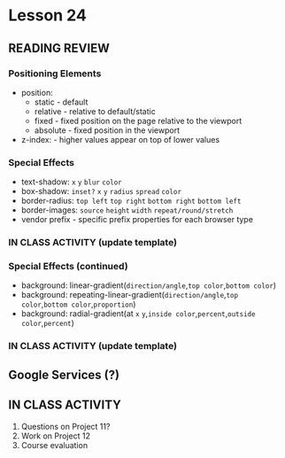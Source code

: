 # Lesson 24
    
## READING REVIEW

### Positioning Elements

* position:
    * static - default
    * relative - relative to default/static
    * fixed - fixed position on the page relative to the viewport
    * absolute - fixed position in the viewport
* z-index: - higher values appear on top of lower values

### Special Effects

* text-shadow: ```x``` ```y``` ```blur``` ```color```
* box-shadow: ```inset?``` ```x``` ```y``` ```radius``` ```spread``` ```color```
* border-radius: ```top left``` ```top right``` ```bottom right``` ```bottom left```
* border-images: ```source``` ```height``` ```width``` ```repeat/round/stretch```
* vendor prefix - specific prefix properties for each browser type

### IN CLASS ACTIVITY (update template)

### Special Effects (continued)

* background: linear-gradient(```direction/angle```,```top color```,```bottom color```)
* background: repeating-linear-gradient(```direction/angle```,```top color```,```bottom color```,```proportion```)
* background: radial-gradient(at ```x``` ```y```,```inside color```,```percent```,```outside color```,```percent```)

### IN CLASS ACTIVITY (update template)

## Google Services (?)

## IN CLASS ACTIVITY

1. Questions on Project 11?
2. Work on Project 12
3. Course evaluation
